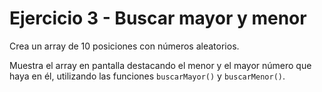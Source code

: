 # Ejercicio 3 - Buscar mayor y menor

Crea un array de 10 posiciones con números aleatorios.

Muestra el array en pantalla destacando el menor y el mayor número que haya en él, utilizando las funciones `buscarMayor()` y `buscarMenor()`.
